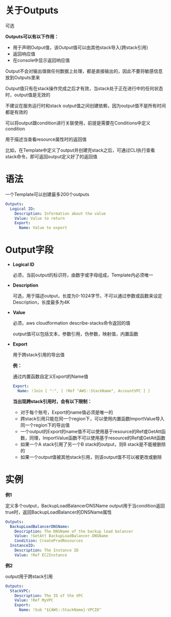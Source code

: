 # 关于Outputs

可选

**Outputs可以有以下作用：**

- 用于声明Output值，该Output值可以由其他stack导入(跨stack引用)
- 返回响应值
- 在console中显示返回响应值

Output不会对输出值做任何数据上处理，都是直接输出的，因此不要将敏感信息放到Outputs里来

Output值只有在stack操作完成之后才有效，当stack处于正在进行中的任何状态时，output值是无效的

不建议在服务运行时和stack output值之间创建依赖，因为output值不是所有时间都是有效的

可以将output跟condition进行关联使用，前提是需要在Conditions中定义condition

用于描述当查看resource属性时的返回值

比如，在Template中定义了output并创建完stack之后，可通过CLI执行查看stack命令，即可返回output定义好了的返回值

# 语法

一个Template可以创建最多200个outputs

```yaml
Outputs:
  Logical ID:
    Description: Information about the value
    Value: Value to return
    Export:
      Name: Value to export
```

# Output字段

- **Logical ID**

  必须，当前output的标识符，由数字或字母组成，Template内必须唯一

- **Description**

  可选，用于描述output，长度为0-1024字节，不可以通过参数或函数来设定Description，长度最多为4K

- **Value**

  必须，aws cloudformation describe-stacks命令返回的值

  output值可以包括文本，参数引用，伪参数，映射值，内置函数

- **Export** 

  用于跨stack引用的导出值

  **例：**

  通过内置函数自定义Export的Name值

  ```yaml
  Export:
    Name: !Join [ ":", [ !Ref "AWS::StackName", AccountVPC ] ]
  ```

  **当出现跨stack引用时，会有以下限制：**

  - 对于每个账号，Export的name值必须是唯一的
  - 跨stack引用只能在同一个region下，可以使用内置函数ImportValue导入同一个region下的导出值
  - 一个output的Export的name值不可以使用基于resource的Ref或GetAtt函数，同理，ImportValue函数不可以使用基于resource的Ref或GetAtt函数
  - 如果一个A stack引用了另一个B stack的output，则B stack是不能被删除的
  - 如果一个output值被其他stack引用，则该output值不可以被更改或删除

# 实例

**例1**

定义多个output，BackupLoadBalancerDNSName output用于当condition返回true时，返回BackupLoadBalancer的DNSName属性

```yaml
Outputs:
  BackupLoadBalancerDNSName:
    Description: The DNSName of the backup load balancer
    Value: !GetAtt BackupLoadBalancer.DNSName
    Condition: CreateProdResources
  InstanceID:
    Description: The Instance ID
    Value: !Ref EC2Instance
```

**例2**

output用于跨stack引用

```yaml
Outputs:
  StackVPC:
    Description: The ID of the VPC
    Value: !Ref MyVPC
    Export:
      Name: !Sub "${AWS::StackName}-VPCID"
```



